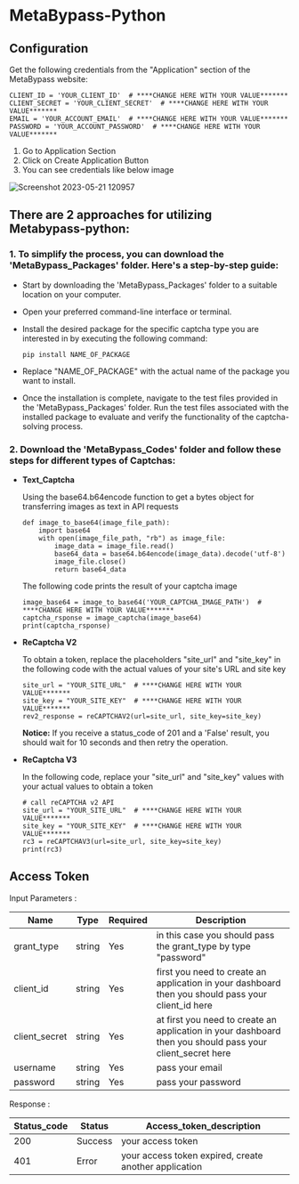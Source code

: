 # MetaBypass-Python

## Configuration

Get the following credentials from the "Application" section of the MetaBypass website:

```
CLIENT_ID = 'YOUR_CLIENT_ID'  # ****CHANGE HERE WITH YOUR VALUE*******
CLIENT_SECRET = 'YOUR_CLIENT_SECRET'  # ****CHANGE HERE WITH YOUR VALUE*******
EMAIL = 'YOUR_ACCOUNT_EMAIL'  # ****CHANGE HERE WITH YOUR VALUE*******
PASSWORD = 'YOUR_ACCOUNT_PASSWORD'  # ****CHANGE HERE WITH YOUR VALUE*******
```

1. Go to Application Section 
2. Click on Create Application Button
3. You can see credentials like below image


![Screenshot 2023-05-21 120957](https://github.com/metabypass/metabypass-python/assets/128980891/4420f7ed-1588-412a-b0e8-2876d4ae1854)


## There are 2 approaches for utilizing Metabypass-python:

### 1. __To simplify the process, you can download the 'MetaBypass_Packages' folder. Here's a step-by-step guide__:


   - Start by downloading the 'MetaBypass_Packages' folder to a suitable location on your computer.

   - Open your preferred command-line interface or terminal.

   - Install the desired package for the specific captcha type you are interested in by executing the following command:
     ```
     pip install NAME_OF_PACKAGE
     ```

   - Replace "NAME_OF_PACKAGE" with the actual name of the package you want to install.

   - Once the installation is complete, navigate to the test files provided in the 'MetaBypass_Packages' folder. Run the test files associated with the installed package to evaluate and verify the functionality of the captcha-solving process.




 ### 2. __Download the 'MetaBypass_Codes' folder and follow these steps for different types of Captchas__:

  - **Text_Captcha**
    
    Using the  base64.b64encode function to get a bytes object for transferring images as text in API requests

    ```
    def image_to_base64(image_file_path):
        import base64
        with open(image_file_path, "rb") as image_file:
            image_data = image_file.read()
            base64_data = base64.b64encode(image_data).decode('utf-8')
            image_file.close()
            return base64_data
    ```

    The following code prints the result of your captcha image

    ```
    image_base64 = image_to_base64('YOUR_CAPTCHA_IMAGE_PATH')  # ****CHANGE HERE WITH YOUR VALUE*******
    captcha_rsponse = image_captcha(image_base64)
    print(captcha_rsponse)
    ```


   - **ReCaptcha V2**

     To obtain a token, replace the placeholders "site_url" and "site_key" in the following code with the actual values of your site's URL and site key
    
      ```
      site_url = "YOUR_SITE_URL"  # ****CHANGE HERE WITH YOUR VALUE*******
      site_key = "YOUR_SITE_KEY"  # ****CHANGE HERE WITH YOUR VALUE*******
      rev2_response = reCAPTCHAV2(url=site_url, site_key=site_key)
      ```
      
      **Notice:**
      If you receive a status_code of 201 and a 'False' result, you should wait for 10 seconds and then retry the operation.



   - **ReCaptcha V3**

      In the following code, replace your "site_url" and "site_key" values with your actual values to obtain a token

      ```
      # call reCAPTCHA v2 API
      site_url = "YOUR_SITE_URL"  # ****CHANGE HERE WITH YOUR VALUE*******
      site_key = "YOUR_SITE_KEY"  # ****CHANGE HERE WITH YOUR VALUE*******
      rc3 = reCAPTCHAV3(url=site_url, site_key=site_key)
      print(rc3)
      ```


## Access Token
   Input Parameters :

   |     Name	  |   Type    |  Required   | Description |
   | ----------- | --------- | ----------- | ----------- |
   | grant_type	|  string	  |    Yes	    | in this case you should pass the grant_type by type "password" |
   | client_id	  |  string	  |    Yes	    | first you need to create an application in your dashboard then you should pass your client_id here |
   | client_secret |	string	|    Yes	    | at first you need to create an application in your dashboard then you should pass your client_secret here |
   | username	    | string	|    Yes	    | pass your email |
   | password	    | string	|    Yes	    | pass your password |

   Response :

   | Status_code	|  Status  |  Access_token_description  | 
   | ----------- | -------- | -------------- |
   | 200	        | Success  | your access token |
   | 401	        |  Error   | your access token expired, create another application|

 

